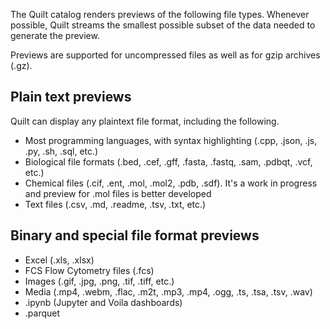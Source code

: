 
The Quilt catalog renders previews of the following file types.
Whenever possible, Quilt streams the smallest possible subset of the data
needed to generate the preview.

Previews are supported for uncompressed files as well as for gzip archives (.gz).

## Plain text previews
Quilt can display any plaintext file format, including the following. 

* Most programming languages, with syntax highlighting
(.cpp, .json, .js, .py, .sh,  .sql, etc.)
* Biological file formats (.bed, .cef, .gff, .fasta, .fastq, .sam, .pdbqt, .vcf, etc.)
* Chemical files (.cif, .ent, .mol, .mol2, .pdb, .sdf). It's a work in progress and preview for .mol files is better developed
* Text files (.csv, .md, .readme, .tsv, .txt, etc.)

## Binary and special file format previews
* Excel (.xls, .xlsx)
* FCS Flow Cytometry files (.fcs)
* Images (.gif, .jpg, .png, .tif, .tiff, etc.)
* Media (.mp4, .webm, .flac, .m2t, .mp3, .mp4, .ogg, .ts, .tsa, .tsv, .wav)
* .ipynb (Jupyter and Voila dashboards)
* .parquet
